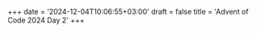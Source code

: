 +++
date = '2024-12-04T10:06:55+03:00'
draft = false
title = 'Advent of Code 2024 Day 2'
+++

```python

```